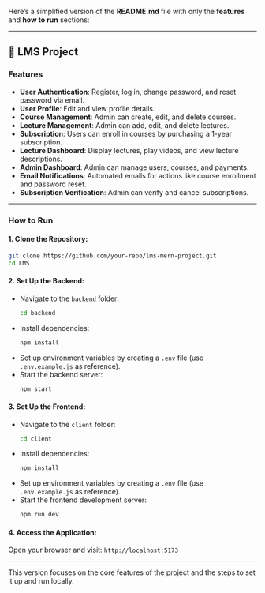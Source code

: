 Here’s a simplified version of the **README.md** file with only the **features** and **how to run** sections:

---

## 🍳 LMS Project

### Features
- **User Authentication**: Register, log in, change password, and reset password via email.
- **User Profile**: Edit and view profile details.
- **Course Management**: Admin can create, edit, and delete courses.
- **Lecture Management**: Admin can add, edit, and delete lectures.
- **Subscription**: Users can enroll in courses by purchasing a 1-year subscription.
- **Lecture Dashboard**: Display lectures, play videos, and view lecture descriptions.
- **Admin Dashboard**: Admin can manage users, courses, and payments.
- **Email Notifications**: Automated emails for actions like course enrollment and password reset.
- **Subscription Verification**: Admin can verify and cancel subscriptions.

---

### How to Run

#### 1. Clone the Repository:
   ```bash
   git clone https://github.com/your-repo/lms-mern-project.git
   cd LMS
   ```

#### 2. Set Up the Backend:
   - Navigate to the `backend` folder:
     ```bash
     cd backend
     ```
   - Install dependencies:
     ```bash
     npm install
     ```
   - Set up environment variables by creating a `.env` file (use `.env.example.js` as reference).
   - Start the backend server:
     ```bash
     npm start
     ```

#### 3. Set Up the Frontend:
   - Navigate to the `client` folder:
     ```bash
     cd client
     ```
   - Install dependencies:
     ```bash
     npm install
     ```
   - Set up environment variables by creating a `.env` file (use `.env.example.js` as reference).
   - Start the frontend development server:
     ```bash
     npm run dev
     ```

#### 4. Access the Application:
   Open your browser and visit: `http://localhost:5173`

---

This version focuses on the core features of the project and the steps to set it up and run locally.